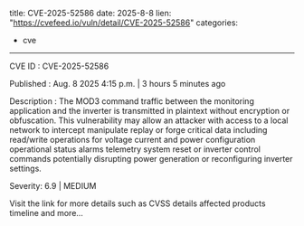  
title: CVE-2025-52586
date: 2025-8-8
lien: "https://cvefeed.io/vuln/detail/CVE-2025-52586"
categories:
  - cve
---

CVE ID : CVE-2025-52586

Published :  Aug. 8
2025
4:15 p.m. | 3 hours
5 minutes ago

Description : The MOD3 command traffic between the monitoring application and the 
inverter is transmitted in plaintext without encryption or obfuscation. 
This vulnerability may allow an attacker with access to a local network 
to intercept
manipulate
replay
or forge critical data
including 
read/write operations for voltage
current
and power configuration
operational status
alarms
telemetry
system reset
or inverter control
 commands
potentially disrupting power generation or reconfiguring 
inverter settings.

Severity: 6.9 | MEDIUM

Visit the link for more details
such as CVSS details
affected products
timeline
and more...
